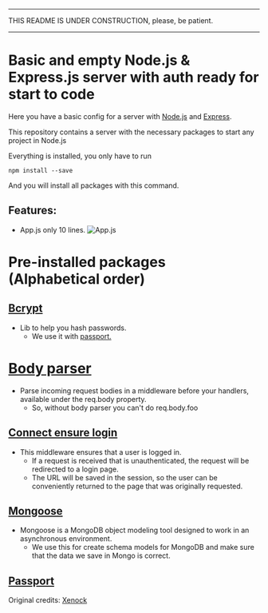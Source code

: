 ----
THIS README IS UNDER CONSTRUCTION, please, be patient.

------
# Basic and empty Node.js & Express.js server  with auth ready for start to code


Here you have a basic config for a server with [Node.js](https://nodejs.org/es/) and [Express](https://www.npmjs.com/package/express).

This repository contains a server with the necessary packages to start any project in Node.js

Everything is installed, you only have to run
```
npm install --save
```
And you will install all packages with this command.

## Features:
- App.js only 10 lines.
![App.js](https://image.prntscr.com/image/6MMGuZfmQMWfRcOJihuD-Q.png)

# Pre-installed packages (Alphabetical order)

## [Bcrypt](https://www.npmjs.com/package/bcrypt)

- Lib to help you hash passwords.
  -  We use it with [passport.](#passport)

# [Body parser](https://www.npmjs.com/package/body-parser)
- Parse incoming request bodies in a middleware before your handlers, available under the req.body property.
  - So, without body parser you can't do req.body.foo

## [Connect ensure login](https://www.npmjs.com/package/connect-ensure-login)
- This middleware ensures that a user is logged in.
  - If a request is received that is unauthenticated, the request will be redirected to a login page.
  - The URL will be saved in the session, so the user can be conveniently returned to the page that was originally requested.

## [Mongoose](https://www.npmjs.com/package/mongoose)
- Mongoose is a MongoDB object modeling tool designed to work in an asynchronous environment.
  - We use this for create schema models for MongoDB and make sure that the data we save in Mongo is correct.

## [Passport](https://www.npmjs.com/package/passport)





Original credits: [Xenock](https://github.com/xenock)
